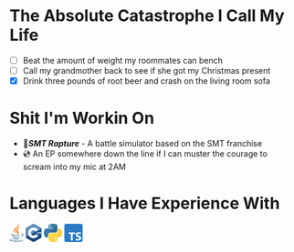 <div align='left'> 

# The Absolute Catastrophe I Call My Life
- [ ] Beat the amount of weight my roommates can bench
- [ ] Call my grandmother back to see if she got my Christmas present
- [x] Drink three pounds of root beer and crash on the living room sofa

# Shit I'm Workin On
- 👺***SMT Rapture*** - A battle simulator based on the SMT franchise
- 💿 An EP somewhere down the line if I can muster the courage to scream into my mic at 2AM
  
# Languages I Have Experience With
<code><img height="32" src="visuals/java.svg"></code>
<code><img height="32" src="visuals/c++.svg"></code>
<code><img height="32" src="visuals/python.svg"></code>
<code><img height="32" src="visuals/typescript.svg"></code>

<br />

</div>
